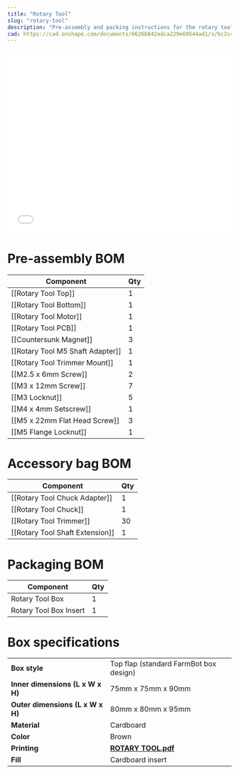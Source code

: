 ```yaml
---
title: "Rotary Tool"
slug: "rotary-tool"
description: "Pre-assembly and packing instructions for the rotary tool"
cad: https://cad.onshape.com/documents/6626b842adca229e69544ad1/v/bc2c49ac1a57d66286459079/e/497d45b77b41b070b9087831
---
```


<iframe width="100%" style="aspect-ratio: 11 / 9;" src="_images/rotary_tool_pre_assembly_rev_b.pdf" frameborder="0"></iframe>

# Pre-assembly BOM

|Component                         |Qty  |
|----------------------------------|-----|
|[[Rotary Tool Top]]               |1
|[[Rotary Tool Bottom]]            |1
|[[Rotary Tool Motor]]             |1
|[[Rotary Tool PCB]]               |1
|[[Countersunk Magnet]]            |3
|[[Rotary Tool M5 Shaft Adapter]]  |1
|[[Rotary Tool Trimmer Mount]]     |1
|[[M2.5 x 6mm Screw]]              |2
|[[M3 x 12mm Screw]]               |7
|[[M3 Locknut]]                    |5
|[[M4 x 4mm Setscrew]]             |1
|[[M5 x 22mm Flat Head Screw]]     |3
|[[M5 Flange Locknut]]             |1

# Accessory bag BOM

|Component                         |Qty  |
|----------------------------------|-----|
|[[Rotary Tool Chuck Adapter]]     |1
|[[Rotary Tool Chuck]]             |1
|[[Rotary Tool Trimmer]]           |30
|[[Rotary Tool Shaft Extension]]   |1

# Packaging BOM

|Component                     |Qty  |
|------------------------------|-----|
|Rotary Tool Box               |1
|Rotary Tool Box Insert        |1

# Box specifications

|                                |                              |
|--------------------------------|------------------------------|
|**Box style**                   |Top flap (standard FarmBot box design)
|**Inner dimensions (L x W x H)**|75mm x 75mm x 90mm
|**Outer dimensions (L x W x H)**|80mm x 80mm x 95mm
|**Material**                    |Cardboard
|**Color**                       |Brown
|**Printing**                    |**[ROTARY TOOL.pdf](_images/rotary_tool_box_graphic.pdf)** <i class="fa fa-file-pdf-o">
|**Fill**                        |Cardboard insert


